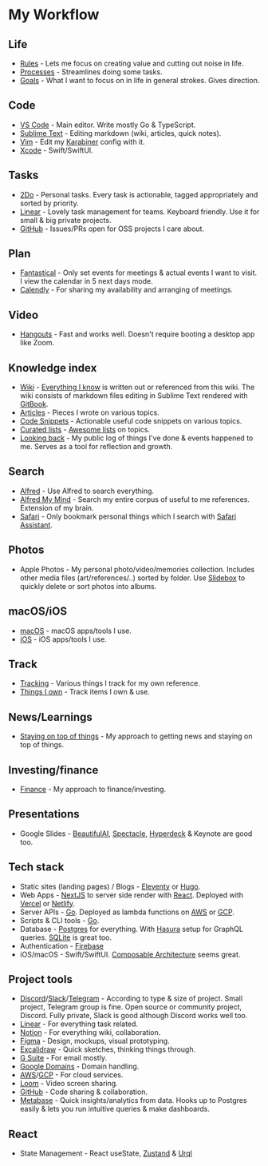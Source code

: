 # My Workflow

## Life

- [Rules](../focusing/rules.md) - Lets me focus on creating value and cutting out noise in life.
- [Processes](../focusing/processes.md) - Streamlines doing some tasks.
- [Goals](../focusing/goals.md) - What I want to focus on in life in general strokes. Gives direction.

## Code

- [VS Code](../text-editors/vs-code/vs-code.md) - Main editor. Write mostly Go & TypeScript.
- [Sublime Text](../text-editors/sublime-text/sublime-text.md) - Editing markdown (wiki, articles, quick notes).
- [Vim](../text-editors/vim/vim.md) - Edit my [Karabiner](../macOS/apps/karabiner/karabiner.md) config with it.
- [Xcode](../macOS/apps/xcode/xcode.md) - Swift/SwiftUI.

## Tasks

- [2Do](../macOS/apps/2do.md) - Personal tasks. Every task is actionable, tagged appropriately and sorted by priority.
- [Linear](https://linear.app/) - Lovely task management for teams. Keyboard friendly. Use it for small & big private projects.
- [GitHub](../open-source/github/github.md) - Issues/PRs open for OSS projects I care about.

## Plan

- [Fantastical](../macOS/apps/fantastical.md) - Only set events for meetings & actual events I want to visit. I view the calendar in 5 next days mode.
- [Calendly](https://calendly.com/) - For sharing my availability and arranging of meetings.

## Video

- [Hangouts](https://hangouts.google.com) - Fast and works well. Doesn't require booting a desktop app like Zoom.

## Knowledge index

- [Wiki](../readme.md) - [Everything I know](everything-I-know.md) is written out or referenced from this wiki. The wiki consists of markdown files editing in Sublime Text rendered with [GitBook](https://www.gitbook.com).
- [Articles](my-articles.md) - Pieces I wrote on various topics.
- [Code Snippets](https://code.nikitavoloboev.xyz) - Actionable useful code snippets on various topics.
- [Curated lists](https://github.com/learn-anything/curated-lists) - [Awesome lists](https://github.com/sindresorhus/awesome) on topics.
- [Looking back](../looking-back/looking-back.md) - My public log of things I've done & events happened to me. Serves as a tool for reflection and growth.

## Search

- [Alfred](../macOS/apps/alfred/alfred.md) - Use Alfred to search everything.
- [Alfred My Mind](https://github.com/nikitavoloboev/alfred-my-mind) - Search my entire corpus of useful to me references. Extension of my brain.
- [Safari](../web/browsers/safari.md) - Only bookmark personal things which I search with [Safari Assistant](https://github.com/deanishe/alfred-safari-assistant).

## Photos

- Apple Photos - My personal photo/video/memories collection. Includes other media files (art/references/..) sorted by folder. Use [Slidebox](http://slidebox.co/) to quickly delete or sort photos into albums.

## macOS/iOS

- [macOS](https://github.com/nikitavoloboev/my-mac-os) - macOS apps/tools I use.
- [iOS](https://github.com/nikitavoloboev/my-ios) - iOS apps/tools I use.

## Track

- [Tracking](tracking.md) - Various things I track for my own reference.
- [Things I own](things.md) - Track items I own & use.

## News/Learnings

- [Staying on top of things](../research/staying-on-top-of-things.md) - My approach to getting news and staying on top of things.

## Investing/finance

- [Finance](../economy/finance.md) - My approach to finance/investing.

## Presentations

- Google Slides - [BeautifulAI](https://www.beautiful.ai), [Spectacle](https://formidable.com/open-source/spectacle/), [Hyperdeck](https://hyperdeck.io/) & Keynote are good too.

## Tech stack

- Static sites (landing pages) / Blogs - [Eleventy](https://github.com/11ty/eleventy) or [Hugo](https://github.com/gohugoio/hugo).
- Web Apps - [NextJS](https://nextjs.org/) to server side render with [React](https://github.com/facebook/react). Deployed with [Vercel](https://vercel.com/learn-anything) or [Netlify](https://www.netlify.com).
- Server APIs - [Go](https://golang.org/). Deployed as lambda functions on [AWS](https://aws.amazon.com/lambda/) or [GCP](https://cloud.google.com/functions).
- Scripts & CLI tools - [Go](https://golang.org/).
- Database - [Postgres](https://www.postgresql.org) for everything. With [Hasura](https://hasura.io) setup for GraphQL queries. [SQLite](https://www.sqlite.org) is great too.
- Authentication - [Firebase](https://firebase.google.com/docs/auth)
- iOS/macOS - Swift/SwiftUI. [Composable Architecture](https://github.com/pointfreeco/swift-composable-architecture) seems great.

## Project tools

- [Discord](../tools/discord.md)/[Slack](../tools/slack.md)/[Telegram](../tools/telegram.md) - According to type & size of project. Small project, Telegram group is fine. Open source or community project, Discord. Fully private, Slack is good although Discord works well too.
- [Linear](https://linear.app/) - For everything task related.
- [Notion](../tools/notion.md) - For everything wiki, collaboration.
- [Figma](../design/figma/figma.md) - Design, mockups, visual prototyping.
- [Excalidraw](https://excalidraw.com/) - Quick sketches, thinking things through.
- [G Suite](https://gsuite.google.com) - For email mostly.
- [Google Domains](https://domains.google) - Domain handling.
- [AWS](../cloud-computing/aws/aws.md)/[GCP](https://cloud.google.com) - For cloud services.
- [Loom](https://www.loom.com/) - Video screen sharing.
- [GitHub](https://github.com) - Code sharing & collaboration.
- [Metabase](https://www.metabase.com/) - Quick insights/analytics from data. Hooks up to Postgres easily & lets you run intuitive queries & make dashboards.

## React

- State Management - React useState, [Zustand](https://github.com/react-spring/zustand) & [Urql](https://github.com/FormidableLabs/urql)
